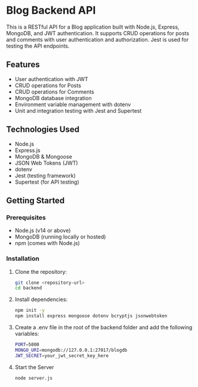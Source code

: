 # Blog Backend API

This is a RESTful API for a Blog application built with Node.js, Express, MongoDB, and JWT authentication. It supports CRUD operations for posts and comments with user authentication and authorization. Jest is used for testing the API endpoints.

## Features

- User authentication with JWT
- CRUD operations for Posts
- CRUD operations for Comments
- MongoDB database integration
- Environment variable management with dotenv
- Unit and integration testing with Jest and Supertest

## Technologies Used

- Node.js
- Express.js
- MongoDB & Mongoose
- JSON Web Tokens (JWT)
- dotenv
- Jest (testing framework)
- Supertest (for API testing)

## Getting Started

### Prerequisites

- Node.js (v14 or above)
- MongoDB (running locally or hosted)
- npm (comes with Node.js)

### Installation

1. Clone the repository:

   ```bash
   git clone <repository-url>
   cd backend

2. Install dependencies:

   ```bash
   npm init -y
   npm install express mongoose dotenv bcryptjs jsonwebtoken

3. Create a .env file in the root of the backend folder and add the following variables:

   ```bash
   PORT=5000
   MONGO_URI=mongodb://127.0.0.1:27017/blogdb
   JWT_SECRET=your_jwt_secret_key_here

4. Start the Server

   ```bash
   node server.js
